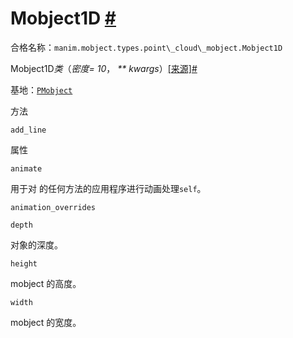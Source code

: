 # Mobject1D [#](#mobject1d "此标题的固定链接")

合格名称：`manim.mobject.types.point\_cloud\_mobject.Mobject1D`

Mobject1D*类*（_密度= 10_， _\*\* kwargs_）[\[来源\]](../_modules/manim/mobject/types/point_cloud_mobject.html#Mobject1D)[#](#manim.mobject.types.point_cloud_mobject.Mobject1D "此定义的固定链接")

基地：[`PMobject`](manim.mobject.types.point_cloud_mobject.PMobject.html#manim.mobject.types.point_cloud_mobject.PMobject "manim.mobject.types.point_cloud_mobject.PMobject")

方法

`add_line`

属性

`animate`

用于对 的任何方法的应用程序进行动画处理`self`。

`animation_overrides`

`depth`

对象的深度。

`height`

mobject 的高度。

`width`

mobject 的宽度。
